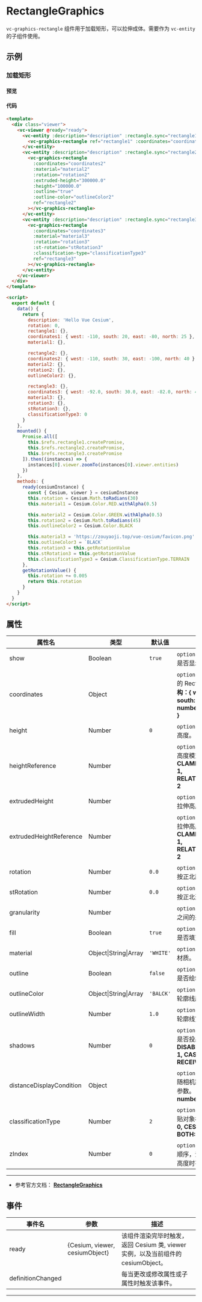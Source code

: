 # RectangleGraphics

`vc-graphics-rectangle` 组件用于加载矩形，可以拉伸成体。需要作为 `vc-entity` 的子组件使用。

## 示例

### 加载矩形

#### 预览

<doc-preview>
  <template>
    <div class="viewer">
      <vc-viewer @ready="ready">
        <vc-entity :description="description" :rectangle.sync="rectangle1">
          <vc-graphics-rectangle ref="rectangle1" :coordinates="coordinates1" :material="material1"></vc-graphics-rectangle>
        </vc-entity>
        <vc-entity :description="description" :rectangle.sync="rectangle2">
          <vc-graphics-rectangle
            :coordinates="coordinates2"
            :material="material2"
            :rotation="rotation2"
            :extruded-height="300000.0"
            :height="100000.0"
            :outline="true"
            :outline-color="outlineColor2"
            ref="rectangle2"
          ></vc-graphics-rectangle>
        </vc-entity>
        <vc-entity :description="description" :rectangle.sync="rectangle3">
          <vc-graphics-rectangle
            :coordinates="coordinates3"
            :material="material3"
            :rotation="rotation3"
            :st-rotation="stRotation3"
            :classification-type="classificationType3"
            ref="rectangle3"
          ></vc-graphics-rectangle>
        </vc-entity>
      </vc-viewer>
    </div>
  </template>

  <script>
    export default {
      data() {
        return {
          description: 'Hello Vue Cesium',
          rotation: 0,
          rectangle1: {},
          coordinates1: { west: -110, south: 20, east: -80, north: 25 },
          material1: {},

          rectangle2: {},
          coordinates2: { west: -110, south: 30, east: -100, north: 40 },
          material2: {},
          rotation2: {},
          outlineColor2: {},

          rectangle3: {},
          coordinates3: { west: -92.0, south: 30.0, east: -82.0, north: 40.0 },
          material3: {},
          rotation3: {},
          stRotation3: {},
          classificationType3: 0
        }
      },
      mounted() {
        Promise.all([
          this.$refs.rectangle1.createPromise,
          this.$refs.rectangle2.createPromise,
          this.$refs.rectangle3.createPromise
        ]).then((instances) => {
          instances[0].viewer.zoomTo(instances[0].viewer.entities)
        })
      },
      methods: {
        ready(cesiumInstance) {
          const { Cesium, viewer } = cesiumInstance
          this.rotation = Cesium.Math.toRadians(30)
          this.material1 = Cesium.Color.RED.withAlpha(0.5)

          this.material2 = Cesium.Color.GREEN.withAlpha(0.5)
          this.rotation2 = Cesium.Math.toRadians(45)
          this.outlineColor2 = Cesium.Color.BLACK

          this.material3 = 'https://zouyaoji.top/vue-cesium/favicon.png'
          this.outlineColor3 = `BLACK`
          this.rotation3 = this.getRotationValue
          this.stRotation3 = this.getRotationValue
          this.classificationType3 = Cesium.ClassificationType.TERRAIN
        },
        getRotationValue() {
          this.rotation += 0.005
          return this.rotation
        }
      }
    }
  </script>
</doc-preview>

#### 代码

```html
<template>
  <div class="viewer">
    <vc-viewer @ready="ready">
      <vc-entity :description="description" :rectangle.sync="rectangle1">
        <vc-graphics-rectangle ref="rectangle1" :coordinates="coordinates1" :material="material1"></vc-graphics-rectangle>
      </vc-entity>
      <vc-entity :description="description" :rectangle.sync="rectangle2">
        <vc-graphics-rectangle
          :coordinates="coordinates2"
          :material="material2"
          :rotation="rotation2"
          :extruded-height="300000.0"
          :height="100000.0"
          :outline="true"
          :outline-color="outlineColor2"
          ref="rectangle2"
        ></vc-graphics-rectangle>
      </vc-entity>
      <vc-entity :description="description" :rectangle.sync="rectangle3">
        <vc-graphics-rectangle
          :coordinates="coordinates3"
          :material="material3"
          :rotation="rotation3"
          :st-rotation="stRotation3"
          :classification-type="classificationType3"
          ref="rectangle3"
        ></vc-graphics-rectangle>
      </vc-entity>
    </vc-viewer>
  </div>
</template>

<script>
  export default {
    data() {
      return {
        description: 'Hello Vue Cesium',
        rotation: 0,
        rectangle1: {},
        coordinates1: { west: -110, south: 20, east: -80, north: 25 },
        material1: {},

        rectangle2: {},
        coordinates2: { west: -110, south: 30, east: -100, north: 40 },
        material2: {},
        rotation2: {},
        outlineColor2: {},

        rectangle3: {},
        coordinates3: { west: -92.0, south: 30.0, east: -82.0, north: 40.0 },
        material3: {},
        rotation3: {},
        stRotation3: {},
        classificationType3: 0
      }
    },
    mounted() {
      Promise.all([
        this.$refs.rectangle1.createPromise,
        this.$refs.rectangle2.createPromise,
        this.$refs.rectangle3.createPromise
      ]).then((instances) => {
        instances[0].viewer.zoomTo(instances[0].viewer.entities)
      })
    },
    methods: {
      ready(cesiumInstance) {
        const { Cesium, viewer } = cesiumInstance
        this.rotation = Cesium.Math.toRadians(30)
        this.material1 = Cesium.Color.RED.withAlpha(0.5)

        this.material2 = Cesium.Color.GREEN.withAlpha(0.5)
        this.rotation2 = Cesium.Math.toRadians(45)
        this.outlineColor2 = Cesium.Color.BLACK

        this.material3 = 'https://zouyaoji.top/vue-cesium/favicon.png'
        this.outlineColor3 = `BLACK`
        this.rotation3 = this.getRotationValue
        this.stRotation3 = this.getRotationValue
        this.classificationType3 = Cesium.ClassificationType.TERRAIN
      },
      getRotationValue() {
        this.rotation += 0.005
        return this.rotation
      }
    }
  }
</script>
```

## 属性

<!-- prettier-ignore -->
| 属性名 | 类型 | 默认值 | 描述 |
| ------------------------ | ------- | ------- | ------------------------------------------------------------------------------------------------------------------- |
| show | Boolean | `true` | `optional` 指定 rectangle 是否显示。 |
| coordinates | Object | | `optional` 指定 rectangle 的 Rectangle 属性。**结构：{ west: number, south: number, east: number, north: number }** |
| height | Number | `0` | `optional` 指定 rectangle 高度。 |
| heightReference | Number | | `optional` 指定 rectangle 高度模式。**NONE: 0, CLAMP_TO_GROUND: 1, RELATIVE_TO_GROUND: 2** |
| extrudedHeight | Number | | `optional` 指定 rectangle 拉伸高度。 |
| extrudedHeightReference | Number | | `optional` 指定 rectangle 拉伸高度模式。 **NONE: 0, CLAMP_TO_GROUND: 1, RELATIVE_TO_GROUND: 2** |
| rotation | Number | `0.0` | `optional` 指定 rectangle 按正北顺时针的旋转角。 |
| stRotation | Number | `0.0` | `optional` 指定 rectangle 按正北逆时针旋转纹理。 |
| granularity | Number | | `optional` 指定每个经纬度之间的采样粒度。 |
| fill | Boolean | `true` | `optional` 指定 rectangle 是否填充材质。 |
| material | Object\|String\|Array | `'WHITE'` | `optional` 指定 rectangle 材质。 |
| outline | Boolean | `false` | `optional` 指定 rectangle 是否绘制轮廓线。 |
| outlineColor | Object\|String\|Array | `'BALCK'` | `optional` 指定 rectangle 轮廓线颜色。 |
| outlineWidth | Number | `1.0` | `optional` 指定 rectangle 轮廓线宽度。 |
| shadows | Number | `0` | `optional` 指定 rectangle 是否投射或接收阴影。 **DISABLED: 0, ENABLED: 1, CAST_ONLY: 2, RECEIVE_ONLY: 3** |
| distanceDisplayCondition | Object | | `optional` 指定 rectangle 随相机距离改变是否显示参数。 **结构：{ near: number, far: number }** |
| classificationType | Number | `2` | `optional` 指定 rectangle 贴对象模式 。 **TERRAIN: 0, CESIUM_3D_TILE: 1, BOTH: 2** |
| zIndex | Number | `0` | `optional` 指定 rectangle 顺序，没设置高度和拉伸高度时有效。 |

---

- 参考官方文档： **[RectangleGraphics](https://cesium.com/docs/cesiumjs-ref-doc/RectangleGraphics.html)**

## 事件

| 事件名            | 参数                           | 描述                                                                             |
| ----------------- | ------------------------------ | -------------------------------------------------------------------------------- |
| ready             | {Cesium, viewer, cesiumObject} | 该组件渲染完毕时触发，返回 Cesium 类, viewer 实例，以及当前组件的 cesiumObject。 |
| definitionChanged |                                | 每当更改或修改属性或子属性时触发该事件。                                         |

---
